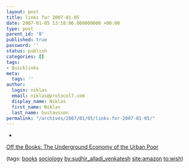 ```yaml
---
layout: post
title: links for 2007-01-05
date: 2007-01-05 13:18:06.000000000 +00:00
type: post
parent_id: '0'
published: true
password: ''
status: publish
categories: []
tags:
- Quicklinks
meta:
  tags: ''
author:
  login: niklas
  email: niklas@protocol7.com
  display_name: Niklas
  first_name: Niklas
  last_name: Gustavsson
permalink: "/archives/2007/01/05/links-for-2007-01-05/"
---
```

- 
[Off the Books: The Underground Economy of the Urban Poor](http://www.amazon.com/exec/obidos/ASIN/0674023552/downandoutint-20)

(tags: [books](http://del.icio.us/protocol7/books) [sociology](http://del.icio.us/protocol7/sociology) [by:sudhir\_alladi\_venkatesh](http://del.icio.us/protocol7/by:sudhir_alladi_venkatesh) [site:amazon](http://del.icio.us/protocol7/site:amazon) [to:wish](http://del.icio.us/protocol7/to:wish))
